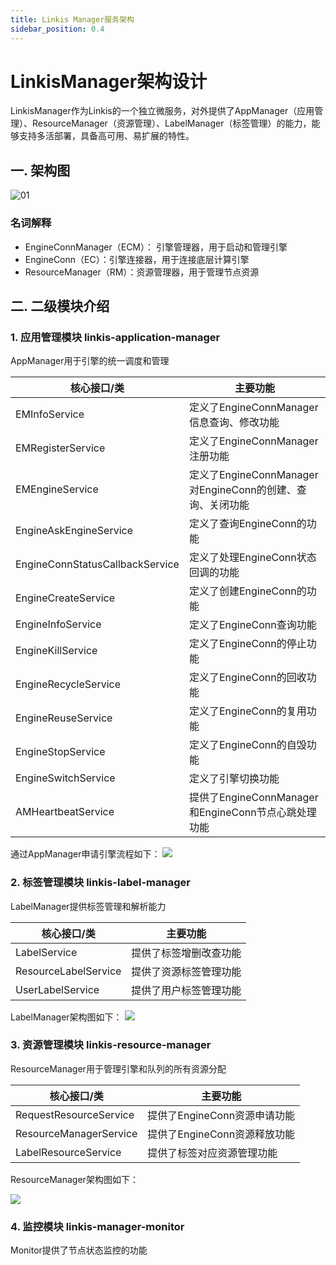 ```yaml
---
title: Linkis Manager服务架构
sidebar_position: 0.4
---
```



LinkisManager架构设计
====================

LinkisManager作为Linkis的一个独立微服务，对外提供了AppManager（应用管理）、ResourceManager（资源管理）、LabelManager（标签管理）的能力，能够支持多活部署，具备高可用、易扩展的特性。

## 一. 架构图

![01](/Images-zh/Architecture/LinkisManager/LinkisManager-01.png)

### 名词解释
- EngineConnManager（ECM）： 引擎管理器，用于启动和管理引擎
- EngineConn（EC）：引擎连接器，用于连接底层计算引擎
- ResourceManager（RM）：资源管理器，用于管理节点资源

## 二. 二级模块介绍

### 1. 应用管理模块 linkis-application-manager

AppManager用于引擎的统一调度和管理

| 核心接口/类 | 主要功能 |
|------------|--------|
|EMInfoService | 定义了EngineConnManager信息查询、修改功能 |
|EMRegisterService| 定义了EngineConnManager注册功能 |
|EMEngineService | 定义了EngineConnManager对EngineConn的创建、查询、关闭功能 |
|EngineAskEngineService | 定义了查询EngineConn的功能 |
|EngineConnStatusCallbackService | 定义了处理EngineConn状态回调的功能 |
|EngineCreateService | 定义了创建EngineConn的功能 |
|EngineInfoService | 定义了EngineConn查询功能 |
|EngineKillService | 定义了EngineConn的停止功能 |
|EngineRecycleService | 定义了EngineConn的回收功能 |
|EngineReuseService | 定义了EngineConn的复用功能 |
|EngineStopService | 定义了EngineConn的自毁功能 |
|EngineSwitchService | 定义了引擎切换功能 |
|AMHeartbeatService | 提供了EngineConnManager和EngineConn节点心跳处理功能 |


通过AppManager申请引擎流程如下：
![](/Images-zh/Architecture/LinkisManager/AppManager-01.png)

  
### 2. 标签管理模块 linkis-label-manager

LabelManager提供标签管理和解析能力

| 核心接口/类 | 主要功能 |
|------------|--------|
|LabelService | 提供了标签增删改查功能 |
|ResourceLabelService | 提供了资源标签管理功能 |
|UserLabelService | 提供了用户标签管理功能 |

LabelManager架构图如下：
![](/Images-zh/Architecture/LinkisManager/LabelManager-01.png)



### 3. 资源管理模块 linkis-resource-manager

ResourceManager用于管理引擎和队列的所有资源分配

| 核心接口/类 | 主要功能 |
|------------|--------|
|RequestResourceService | 提供了EngineConn资源申请功能 |
|ResourceManagerService | 提供了EngineConn资源释放功能 |
|LabelResourceService | 提供了标签对应资源管理功能 |


ResourceManager架构图如下：

![](/Images-zh/Architecture/LinkisManager/ResourceManager-01.png)

### 4. 监控模块 linkis-manager-monitor

Monitor提供了节点状态监控的功能
